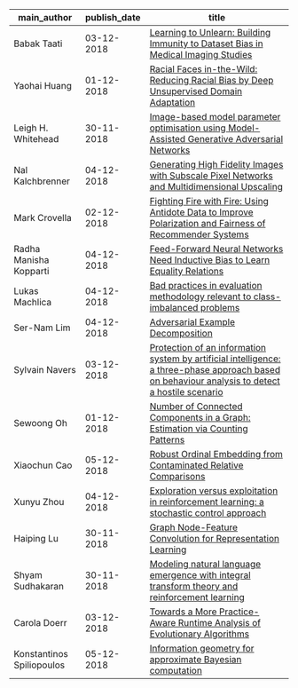 main_author|publish_date|title
---|---|---
Babak Taati|03-12-2018|[Learning to Unlearn: Building Immunity to Dataset Bias in Medical   Imaging Studies](http://arxiv.org/abs/1812.01716v1)
Yaohai Huang|01-12-2018|[Racial Faces in-the-Wild: Reducing Racial Bias by Deep Unsupervised   Domain Adaptation](http://arxiv.org/abs/1812.00194v1)
Leigh H. Whitehead|30-11-2018|[Image-based model parameter optimisation using Model-Assisted Generative   Adversarial Networks](http://arxiv.org/abs/1812.00879v1)
Nal Kalchbrenner|04-12-2018|[Generating High Fidelity Images with Subscale Pixel Networks and   Multidimensional Upscaling](http://arxiv.org/abs/1812.01608v1)
Mark Crovella|02-12-2018|[Fighting Fire with Fire: Using Antidote Data to Improve Polarization and   Fairness of Recommender Systems](http://arxiv.org/abs/1812.01504v1)
Radha Manisha Kopparti|04-12-2018|[Feed-Forward Neural Networks Need Inductive Bias to Learn Equality   Relations](http://arxiv.org/abs/1812.01662v1)
Lukas Machlica|04-12-2018|[Bad practices in evaluation methodology relevant to class-imbalanced   problems](http://arxiv.org/abs/1812.01388v1)
Ser-Nam Lim|04-12-2018|[Adversarial Example Decomposition](http://arxiv.org/abs/1812.01198v1)
Sylvain Navers|03-12-2018|[Protection of an information system by artificial intelligence: a   three-phase approach based on behaviour analysis to detect a hostile scenario](http://arxiv.org/abs/1812.00622v1)
Sewoong Oh|01-12-2018|[Number of Connected Components in a Graph: Estimation via Counting   Patterns](http://arxiv.org/abs/1812.00139v1)
Xiaochun Cao|05-12-2018|[Robust Ordinal Embedding from Contaminated Relative Comparisons](http://arxiv.org/abs/1812.01945v1)
Xunyu Zhou|04-12-2018|[Exploration versus exploitation in reinforcement learning: a stochastic   control approach](http://arxiv.org/abs/1812.01552v1)
Haiping Lu|30-11-2018|[Graph Node-Feature Convolution for Representation Learning](http://arxiv.org/abs/1812.00086v1)
Shyam Sudhakaran|30-11-2018|[Modeling natural language emergence with integral transform theory and   reinforcement learning](http://arxiv.org/abs/1812.01431v1)
Carola Doerr|03-12-2018|[Towards a More Practice-Aware Runtime Analysis of Evolutionary   Algorithms](http://arxiv.org/abs/1812.00493v1)
Konstantinos Spiliopoulos|05-12-2018|[Information geometry for approximate Bayesian computation](http://arxiv.org/abs/1812.02127v1)
